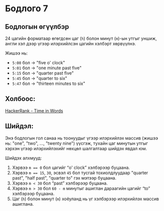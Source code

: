 # Бодлого 7

## Бодлогын өгүүлбэр

24 цагийн форматаар өгөгдсөн цаг (`h`) болон минут (`m`)-ын утгыг уншиж, англи хэл дээр үгээр илэрхийлсэн цагийн хэлбэрт хөрвүүлнэ. 

Жишээ нь:
- `5:00` бол → "five o' clock"
- `5:01` бол → "one minute past five"
- `5:15` бол → "quarter past five"
- `5:45` бол → "quarter to six"
- `5:47` бол → "thirteen minutes to six"

## Холбоос:

[HackerRank - Time in Words](https://www.hackerrank.com/challenges/time-in-words/problem)

## Шийдэл:

Энэ бодлогын гол санаа нь тоонуудыг үгээр илэрхийлэх массив (жишээ нь: "one", "two", ..., "twenty nine") үүсгэж, тухайн цаг минутын утгыг хэрхэн үгээр илэрхийлэхийг нөхцөл шалгалтаар шийдэх явдал юм.

Шийдэх алхмууд:
1. Хэрвээ `m == 0` бол цагийг “o' clock” хэлбэрээр буцаана.
2. Хэрвээ `m == 15`, `30`, эсвэл `45` бол тусгай тохиолдлуудаар "quarter past", "half past", "quarter to" гэх мэтээр буцаана.
3. Хэрвээ `m < 30` бол “past” хэлбэрээр буцаана.
4. Хэрвээ `m > 30` бол `60 - m` минутыг ашиглан дараагийн цагийг “to” хэлбэрээр буцаана.
5. Цаг (`h`) болон минут (`m`) хоёуланд нь үг хэлбэрээр илэрхийлэх массив ашиглана.


